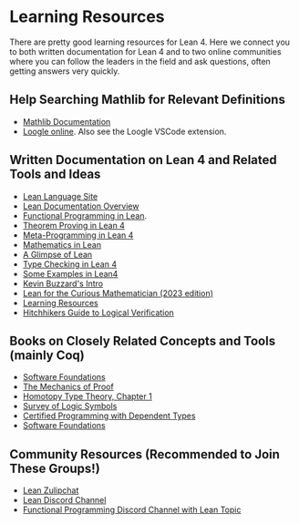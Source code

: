 # Learning Resources

There are pretty good learning resources for Lean 4. Here we
connect you to both written documentation for Lean 4 and to two
online communities where you can follow the leaders in the field
and ask questions, often getting answers very quickly.

## Help Searching Mathlib for Relevant Definitions

- [Mathlib Documentation](https://leanprover-community.github.io/mathlib4_docs/index.html)
- [Loogle online](https://loogle.lean-lang.org/). Also see the Loogle VSCode extension.

## Written Documentation on Lean 4 and Related Tools and Ideas

- [Lean Language Site](https://lean-lang.org/)
- [Lean Documentation Overview](https://lean-lang.org/lean4/doc/)
- [Functional Programming in Lean](https://leanprover.github.io/functional_programming_in_lean/). 
- [Theorem Proving in Lean 4](https://leanprover.github.io/theorem_proving_in_lean4/induction_and_recursion.html)
- [Meta-Programming in Lean 4](https://leanprover-community.github.io/lean4-metaprogramming-book/)
- [Mathematics in Lean](https://leanprover-community.github.io/mathematics_in_lean/mathematics_in_lean.pdf)
- [A Glimpse of Lean](https://github.com/PatrickMassot/GlimpseOfLean)
- [Type Checking in Lean 4](https://ammkrn.github.io/type_checking_in_lean4/)
- [Some Examples in Lean4](https://lean-lang.org/lean4/doc/examples.html)
- [Kevin Buzzard's Intro](https://leanprover-community.github.io/lean-perfectoid-spaces/type_theory.html)
- [Lean for the Curious Mathematician (2023 edition)](https://lftcm2023.github.io/tutorial/index.html)
- [Learning Resources](https://leanprover-community.github.io/learn.html)
- [Hitchhikers Guide to Logical Verification](https://raw.githubusercontent.com/blanchette/logical_verification_2023/main/hitchhikers_guide.pdf)

## Books on Closely Related Concepts and Tools (mainly Coq)

- [Software Foundations](https://softwarefoundations.cis.upenn.edu/)
- [The Mechanics of Proof](https://hrmacbeth.github.io/math2001/)
- [Homotopy Type Theory, Chapter 1](https://hott.github.io/book/hott-online-15-ge428abf.pdf)
- [Survey of Logic Symbols](https://mathvault.ca/hub/higher-math/math-symbols/logic-symbols/)
- [Certified Programming with Dependent Types](http://adam.chlipala.net/cpdt/)
- [Software Foundations](https://softwarefoundations.cis.upenn.edu/)

## Community Resources (Recommended to Join These Groups!)

- [Lean Zulipchat](https://leanprover.zulipchat.com/)
- [Lean Discord Channel](https://discord.gg/WZ9bs9UCvx)
- [Functional Programming Discord Channel with Lean Topic](https://discord.gg/FUKKjpzq)

